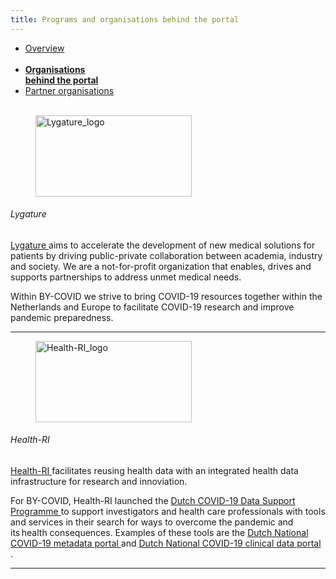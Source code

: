 ```yaml
---
title: Programs and organisations behind the portal
---
```


<div class="mb-4">
  <ul class="nav nav-tabs nav-justified">
    <li class="nav-item">
      <a class="nav-link" href="../">Overview<br><br></a>
    </li>
    <li class="nav-item">
      <a class="nav-link active" href="#"><b>Organisations<br>behind the portal</b></a>
    </li>
    <li class="nav-item">
      <a class="nav-link" href="../partner_organisations">Partner organisations<br><br></a>
    </li>
  </ul>
</div>

<div class="row">
  <div class="col-sm-12 col-md-12 col-lg-3">
    <figure class="figure mt-3">
      <img width="250" height="130" alt="Lygature_logo" src="/img/logos/Lygature.jpg">
    </figure>
  </div>
  <div class="col-sm-12 col-md-12 col-lg-9">
    <h6>Lygature</h6>
    <p><a href = "https://www.lygature.org/"> Lygature </a> aims to accelerate the development of new medical solutions for patients by driving public-private collaboration between academia, industry and society. We are a not-for-profit organization that enables, drives and supports partnerships to address unmet medical needs.</p>
    <p>Within BY-COVID we strive to bring COVID-19 resources together within the Netherlands and Europe to facilitate COVID-19 research and improve pandemic preparedness.</p>
  </div>
</div>
<hr class="faded" />

<div class="row">
  <div class="col-sm-12 col-md-12 col-lg-3">
    <figure class="figure mt-3">
      <img width="250" height="130" alt="Health-RI_logo" src="https://www.health-ri.nl/themes/custom/health_ri/assets/images/logo.svg">
    </figure>
  </div>
  <div class="col-sm-12 col-md-12 col-lg-9">
    <h6>Health-RI</h6>
    <p><a href = "https://www.health-ri.nl//"> Health-RI </a> facilitates reusing health data with an integrated health data infrastructure for research and innoviation.</p>
    <p>For BY-COVID, Health-RI launched the <a href = "https://www.health-ri.nl/initiatives/dutch-covid-19-data-support-programme"> Dutch COVID-19 Data Support Programme </a> to support investigators and health care professionals with tools and services in their search for ways to overcome the pandemic and its health consequences. Examples of these tools are the <a href = "https://covid19initiatives.health-ri.nl/p/ProjectOverview"> Dutch National COVID-19 metadata portal </a> and <a href = "https://covid19initiatives.health-ri.nl/p/Dashboard"> Dutch National COVID-19 clinical data portal </a>.</p>
  </div>
</div>
<hr class="faded" />
